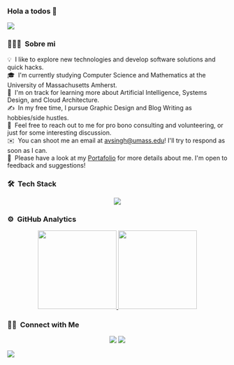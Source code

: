 ### Hola a todos 👋

<!--horizontal divider(gradiant)-->
<img src="https://user-images.githubusercontent.com/73097560/115834477-dbab4500-a447-11eb-908a-139a6edaec5c.gif">

### 👨🏻‍💻 &nbsp;Sobre mi

💡 &nbsp;I like to explore new technologies and develop software solutions and quick hacks.\
🎓 &nbsp;I'm currently studying Computer Science and Mathematics at the University of Massachusetts Amherst.\
🌱 &nbsp;I'm on track for learning more about Artificial Intelligence, Systems Design, and Cloud Architecture.\
✍️ &nbsp;In my free time, I pursue Graphic Design and Blog Writing as hobbies/side hustles.\
💬 &nbsp;Feel free to reach out to me for pro bono consulting and volunteering, or just for some interesting discussion.\
✉️ &nbsp;You can shoot me an email at avsingh@umass.edu! I'll try to respond as soon as I can.\
📄 &nbsp;Please have a look at my [Portafolio](https://reynosa.website/Portafolio/) for more details about me. I'm open to feedback and suggestions!



### 🛠 &nbsp;Tech Stack

<p align="center">
  <a href="https://skillicons.dev">
    <img src="https://skillicons.dev/icons?i=git,github,aws,bash,bootstrap,css,html,js,figma,linux,mysql,php,py,react,vscode,visualstudio,nodejs" />
  </a>
</p>

### ⚙️ &nbsp;GitHub Analytics

<p align="center">
<a href="https://github.com/RojasReynosa">
  <img height="180em" src="https://github-readme-stats-eight-theta.vercel.app/api?username=RojasReynosa&show_icons=true&theme=algolia&include_all_commits=true&count_private=true"/>
  <img height="180em" src="https://github-readme-stats-eight-theta.vercel.app/api/top-langs/?username=RojasReynosa&layout=compact&langs_count=8&theme=algolia"/>
</a>
</p>

### 🤝🏻 &nbsp;Connect with Me

<p align="center">
<a href="https://reynosa.website/Portafolio/"><img src="https://img.shields.io/badge/-Portafolio-3423A6?style=flat&logo=Google-Chrome&logoColor=white"/></a>
<a href="https://www.linkedin.com/in/uriel-rojas-reynosa-605720249/"><img src="https://img.shields.io/badge/-Uriel%20Rojas-0077B5?style=flat&logo=Linkedin&logoColor=white"/></a>

</p>
<!--horizontal divider(gradiant)-->
<img src="https://user-images.githubusercontent.com/73097560/115834477-dbab4500-a447-11eb-908a-139a6edaec5c.gif">


